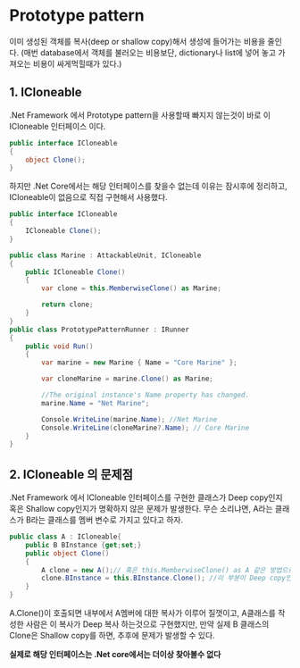 # Prototype pattern
이미 생성된 객체를 복사(deep or shallow copy)해서 생성에 들어가는 비용을 줄인다.
(매번 database에서 객체를 불러오는 비용보단, dictionary나 list에 넣어 놓고 가져오는 비용이 싸게먹힐때가 있다.)

## 1. ICloneable
.Net Framework 에서 Prototype pattern을 사용할때 빠지지 않는것이 바로 이 ICloneable 인터페이스 이다.
```csharp
public interface ICloneable
{
    object Clone();
}
```
하지만 .Net Core에서는 해당 인터페이스를 찾을수 없는데 이유는 잠시후에 정리하고, ICloneable이 없음으로 직접 구현해서 사용했다.

```csharp
public interface ICloneable
{
    ICloneable Clone();
}

public class Marine : AttackableUnit, ICloneable
{
    public ICloneable Clone()
    {
        var clone = this.MemberwiseClone() as Marine;

        return clone;
    }
}
public class PrototypePatternRunner : IRunner
{
    public void Run()
    {
        var marine = new Marine { Name = "Core Marine" };

        var cloneMarine = marine.Clone() as Marine;

        //The original instance's Name property has changed.
        marine.Name = "Net Marine";

        Console.WriteLine(marine.Name); //Net Marine
        Console.WriteLine(cloneMarine?.Name); // Core Marine
    }
}
```

## 2. ICloneable 의 문제점

 .Net Framework 에서 ICloneable 인터페이스를 구현한 클래스가 Deep copy인지 혹은 Shallow copy인지가 명확하지 않은 문제가 발생한다.
무슨 소리냐면, A라는 클래스가 B라는 클래스를 멤버 변수로 가지고 있다고 하자.
```csharp
public class A : ICloneable{
	public B BInstance {get;set;}
    public object Clone()
    {
    	A clone = new A();// 혹은 this.MemberwiseClone() as A 같은 방법으로 복사.
    	clone.BInstance = this.BInstance.Clone(); //이 부분이 Deep copy인지 Shallow copy인지 불분명.
    }
}
```
A.Clone()이 호출되면 내부에서 A멤버에 대한 복사가 이루어 질껏이고, A클래스를 작성한 사람은 이 복사가 Deep 복사 하는것으로 구현했지만,
만약 실제 B 클래스의 Clone은 Shallow copy를 하면, 추후에 문제가 발생할 수 있다.

**실제로 해당 인터페이스는 .Net core에서는 더이상 찾아볼수 없다**